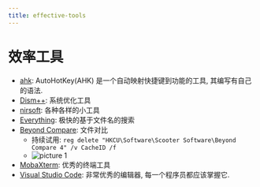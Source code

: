 ```yaml
---
title: effective-tools
---
```


# 效率工具

- [ahk](https://www.autohotkey.com/): AutoHotKey(AHK) 是一个自动映射快捷键到功能的工具, 其编写有自己的语法.
- [Dism++](https://www.chuyu.me/zh-Hans/): 系统优化工具
- [nirsoft](https://www.nirsoft.net/): 各种各样的小工具
- [Everything](https://www.voidtools.com/): 极快的基于文件名的搜索
- [Beyond Compare](https://www.scootersoftware.com/download.php): 文件对比
  - 持续试用: `reg delete "HKCU\Software\Scooter Software\Beyond Compare 4" /v CacheID /f`
  - ![picture 1](https://s2.loli.net/2023/05/06/qSChR6Mc3bPBLau.png)
- [MobaXterm](https://mobaxterm.mobatek.net/): 优秀的终端工具
- [Visual Studio Code](https://code.visualstudio.com/): 非常优秀的编辑器, 每一个程序员都应该掌握它.
